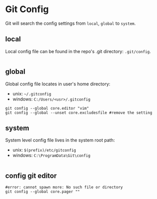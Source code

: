 # Git Config

Git will search the config settings from  `local`, `global` to `system`.

## local
Local config file can be found in the repo's .git directory: `.git/config`.
```
```

## global
Global config file locates in user's home directory: 
- unix: `~/.gitconfig`
- windows: `C:/Users/<usr>/.gitconfig`
```
git config --global core.editor "vim"
git config --global --unset core.excludesfile #remove the setting
```

## system
System level config file lives in the system root path: 
- unix: `$(prefix)/etc/gitconfig` 
- windows: `C:\ProgramData\Git\config`
```
```

## config git editor
```
#error: cannot spawn more: No such file or directory
git config --global core.pager ""
```
